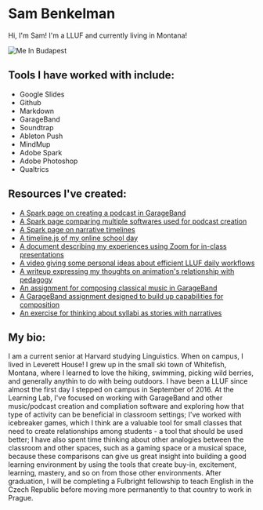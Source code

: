 # Sam Benkelman
Hi, I'm Sam!  I'm a LLUF and currently living in Montana!

![Me In Budapest](https://files.slack.com/files-pri/T0HTW3H0V-F012BUG79MG/image.png?pub_secret=4fdf4980b4)

## Tools I have worked with include:
- Google Slides
- Github
- Markdown
- GarageBand
- Soundtrap
- Ableton Push
- MindMup
- Adobe Spark
- Adobe Photoshop
- Qualtrics

## Resources I've created:
- [A Spark page on creating a podcast in GarageBand](https://spark.adobe.com/page/6OOuBNb25EtpL/)
- [A Spark page comparing multiple softwares used for podcast creation](https://spark.adobe.com/page/oTfk75ZxMzAh3/)
- [A Spark page on narrative timelines](https://docs.google.com/document/d/1HMcHmfuTgXjfYgXdNnKWoDGMURfiF1Kgh9v90GQoVpQ/edit)
- [A timeline.js of my online school day](https://cdn.knightlab.com/libs/timeline3/latest/embed/index.html?source=1lHy_bFdXYJMc8e-ydPUtUOOkAyILhWUrSYhPwj20xqI&font=Default&lang=en&initial_zoom=2&height=650)
- [A document describing my experiences using Zoom for in-class presentations](https://docs.google.com/document/d/1GgCp89UbrOCdCa3NokUxEgRYLiO3DZ2fkJGzeLEH5KA/edit)
- [A video giving some personal ideas about efficient LLUF daily workflows](https://www.youtube.com/watch?v=4DrClUcClr8&feature=youtu.be)
- [A writeup expressing my thoughts on animation's relationship with pedagogy](https://docs.google.com/document/d/1V-TP4O7MS1ODX5d_1-DFazB4Mf01MyMfX6WxojJzPvU/edit)
- [An assignment for composing classical music in GarageBand](https://docs.google.com/document/d/1BdoQkGkPghIqdU-SA2uqlmkJMfQIBh_h88t-LuU5nEA/edit)
- [A GarageBand assignment designed to build up capabilities for composition](https://docs.google.com/document/d/1JmbWzHBkh4aeJJJe1nnENR_iW0Z39siF2Y6EqGiTjsw/edit)
- [An exercise for thinking about syllabi as stories with narratives](https://docs.google.com/document/d/1YVvamhkWLefUpqZPX-1PSN16otRsbaRSsaz2jjxoZIQ/edit)


## My bio:
I am a current senior at Harvard studying Linguistics.  When on campus, I lived in Leverett House!  I grew up in the small ski town of Whitefish, Montana, where I learned to love the hiking, swimming, picking wild berries, and generally anythin to do with being outdoors.  I have been a LLUF since almost the first day I stepped on campus in September of 2016.  At the Learning Lab, I've focused on working with GarageBand and other music/podcast creation and compliation software and exploring how that type of activity can be beneficial in classroom settings; I've worked with icebreaker games, which I think are a valuable tool for small classes that need to create relationships among students - a tool that should be used better; I have also spent time thinking about other analogies between the classroom and other spaces, such as a gaming space or a musical space, because these comparisons can give us great insight into building a good learning environment by using the tools that create buy-in, excitement, learning, mastery, and so on from those other environments.  After graduation, I will be completing a Fulbright fellowship to teach English in the Czech Republic before moving more permanently to that country to work in Prague.  

